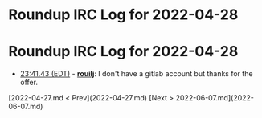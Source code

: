 # Roundup IRC Log for 2022-04-28 #
# Roundup IRC Log for 2022-04-28
* <a href="#23:41.43" id="23:41.43">23:41.43 (EDT)</a> - __[rouilj](https://github.com/rouilj)__: I don't have a gitlab account but thanks for the offer.

<div class="inpage-footer">
[2022-04-27.md < Prev](2022-04-27.md)
[Next > 2022-06-07.md](2022-06-07.md)
</div>
